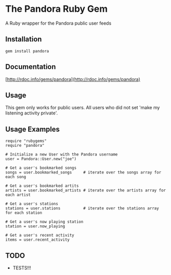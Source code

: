The Pandora Ruby Gem
====================
A Ruby wrapper for the Pandora public user feeds


Installation
------------
    gem install pandora

Documentation
-------------
[http://rdoc.info/gems/pandora](http://rdoc.info/gems/pandora)

Usage
-----
This gem only works for public users. All users who did not set 'make my listening activity private'.

Usage Examples
--------------
    require "rubygems"
    require "pandora"

    # Initialize a new User with the Pandora username
    user = Pandora::User.new("joe")

    # Get a user's bookmarked songs
    songs = user.bookmarked_songs 	  # iterate over the songs array for each song

	# Get a user's bookmarked artits
	artists = user.bookmarked_artists # iterate over the artists array for each artist
	
	# Get a user's stations
	stations = user.stations 		  # iterate over the stations array for each station
	
	# Get a user's now playing station
	station = user.now_playing
	
	# Get a user's recent activity
	items = user.recent_activity
	
TODO
----
* TESTS!!!


